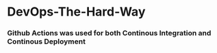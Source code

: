 # DevOps-The-Hard-Way

### Github Actions was used for both Continous Integration and Continous Deployment
